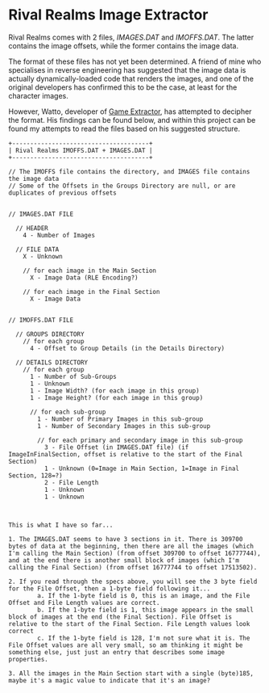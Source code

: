 # Rival Realms Image Extractor

Rival Realms comes with 2 files, *IMAGES.DAT* and *IMOFFS.DAT*. The latter contains the image offsets, while the former contains the image data.

The format of these files has not yet been determined. A friend of mine who specialises in reverse engineering has suggested that the image data is actually dynamically-loaded code that renders the images, and one of the original developers has confirmed this to be the case, at least for the character images.

However, Watto, developer of [Game Extractor](http://www.watto.org/game_extractor.html), has attempted to decipher the format. His findings can be found below, and within this project can be found my attempts to read the files based on his suggested structure.

    +--------------------------------------+
    | Rival Realms IMOFFS.DAT + IMAGES.DAT |
    +--------------------------------------+

    // The IMOFFS file contains the directory, and IMAGES file contains the image data
    // Some of the Offsets in the Groups Directory are null, or are duplicates of previous offsets


    // IMAGES.DAT FILE

      // HEADER
        4 - Number of Images
        
      // FILE DATA
        X - Unknown
        
        // for each image in the Main Section
          X - Image Data (RLE Encoding?)
          
        // for each image in the Final Section
          X - Image Data
          

    // IMOFFS.DAT FILE

      // GROUPS DIRECTORY
        // for each group
          4 - Offset to Group Details (in the Details Directory)
          
      // DETAILS DIRECTORY
        // for each group
          1 - Number of Sub-Groups
          1 - Unknown
          1 - Image Width? (for each image in this group)
          1 - Image Height? (for each image in this group)
          
          // for each sub-group
            1 - Number of Primary Images in this sub-group
            1 - Number of Secondary Images in this sub-group
          
            // for each primary and secondary image in this sub-group
              3 - File Offset (in IMAGES.DAT file) (if ImageInFinalSection, offset is relative to the start of the Final Section)
              1 - Unknown (0=Image in Main Section, 1=Image in Final Section, 128=?)
              2 - File Length
              1 - Unknown
              1 - Unknown



    This is what I have so far...

    1. The IMAGES.DAT seems to have 3 sections in it. There is 309700 bytes of data at the beginning, then there are all the images (which I'm calling the Main Section) (from offset 309700 to offset 16777744), and at the end there is another small block of images (which I'm calling the Final Section) (from offset 16777744 to offset 17513502).

    2. If you read through the specs above, you will see the 3 byte field for the File Offset, then a 1-byte field following it...
            a. If the 1-byte field is 0, this is an image, and the File Offset and File Length values are correct.
            b. If the 1-byte field is 1, this image appears in the small block of images at the end (the Final Section). File Offset is relative to the start of the Final Section. File Length values look correct 
            c. If the 1-byte field is 128, I'm not sure what it is. The File Offset values are all very small, so am thinking it might be something else, just just an entry that describes some image properties.

    3. All the images in the Main Section start with a single (byte)185, maybe it's a magic value to indicate that it's an image?
